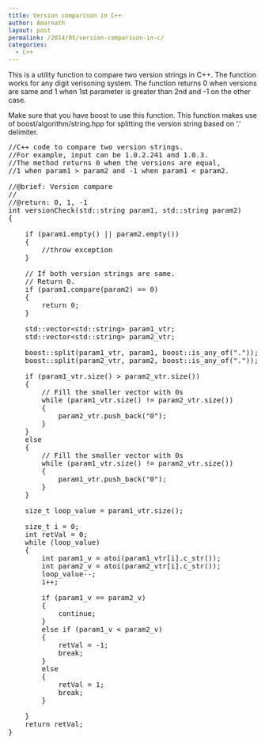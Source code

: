 ```yaml
---
title: Version comparison in C++
author: Amarnath
layout: post
permalink: /2014/05/version-comparison-in-c/
categories:
  - C++
---
```

<p id="top" />
This is a utility function to compare two version strings in C++. The function works for any digit verisoning system. The function returns 0 when versions are same and 1 when 1st parameter is greater than 2nd and -1 on the other case.</p> 

Make sure that you have boost to use this function. This function makes use of boost/algorithm/string.hpp for splitting the version string based on &#8216;.&#8217; delimiter.
</p>

<pre class="brush: cpp">//C++ code to compare two version strings.
//For example, input can be 1.0.2.241 and 1.0.3.
//The method returns 0 when the versions are equal,
//1 when param1 &gt; param2 and -1 when param1 &lt; param2.

//@brief: Version compare
//
//@return: 0, 1, -1
int versionCheck(std::string param1, std::string param2)
{
    
    if (param1.empty() || param2.empty())
    {
        //throw exception
    }
    
    // If both version strings are same.
    // Return 0.
    if (param1.compare(param2) == 0)
    {
        return 0;
    }
    
    std::vector&lt;std::string&gt; param1_vtr;
    std::vector&lt;std::string&gt; param2_vtr;
    
    boost::split(param1_vtr, param1, boost::is_any_of("."));
    boost::split(param2_vtr, param2, boost::is_any_of("."));
    
    if (param1_vtr.size() &gt; param2_vtr.size())
    {
        // Fill the smaller vector with 0s
        while (param1_vtr.size() != param2_vtr.size())
        {
            param2_vtr.push_back("0");
        }
    }
    else
    {
        // Fill the smaller vector with 0s
        while (param1_vtr.size() != param2_vtr.size())
        {
            param1_vtr.push_back("0");
        }
    }
    
    size_t loop_value = param1_vtr.size();
    
    size_t i = 0;
    int retVal = 0;
    while (loop_value)
    {
        int param1_v = atoi(param1_vtr[i].c_str());
        int param2_v = atoi(param2_vtr[i].c_str());
        loop_value--;
        i++;

        if (param1_v == param2_v)
        {
            continue;
        }
        else if (param1_v &lt; param2_v)
        {
            retVal = -1;
            break;
        }
        else
        {
            retVal = 1;
            break;            
        }
    
    }
    return retVal;
}</pre>